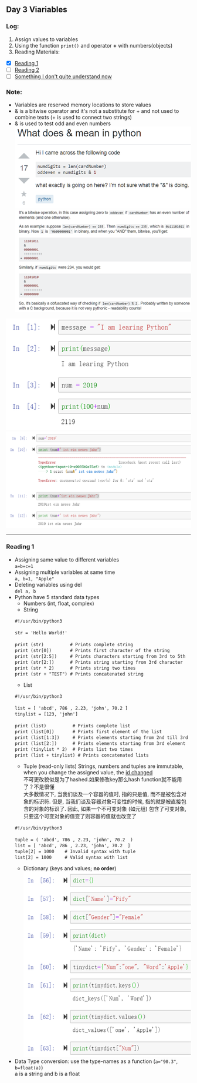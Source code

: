 ## Day 3 Viariables
### Log:
1. Assign values to variables  
2. Using the function `print()` and operator **+** with numbers(objects)  
3. Reading Materials:   
- [x] [Reading 1](https://www.tutorialspoint.com/python3/python_variable_types.htm)
- [ ] [Reading 2](https://docspy3zh.readthedocs.io/en/latest/reference/datamodel.html)  
- [ ] [Something I don't quite understand now](https://stackoverflow.com/questions/1436703/difference-between-str-and-repr)

### Note:
* Variables are reserved memory locations to store values
* & is a bitwise operator and it's not a substitute for + and not used to combine texts (+ is used to connect two strings)
* & is used to test odd and even numbers
![& in python](https://github.com/FifyNagi/GirlsInAI-Learning-Diary/blob/master/Others/%26%20in%20python.png)
![& in python 2](https://github.com/FifyNagi/GirlsInAI-Learning-Diary/blob/master/Others/%26%20in%20python%202.png)

![Homework3-1](https://github.com/FifyNagi/GirlsInAI-Learning-Diary/blob/master/Others/homework3-1.png)
![Homework3-2](https://github.com/FifyNagi/GirlsInAI-Learning-Diary/blob/master/Others/homework3-2.png)

***
### Reading 1
* Assigning same value to different variables  
`a=b=c=1`
* Assigning multiple variables at same time  
`a, b=1, "Apple"`
* Deleting variables using del  
`del a, b`
* Python have 5 standard data types
  * Numbers (int, float, complex)
  * String
  ```
  #!/usr/bin/python3
  
  str = 'Hello World!'
  
  print (str)          # Prints complete string
  print (str[0])       # Prints first character of the string
  print (str[2:5])     # Prints characters starting from 3rd to 5th
  print (str[2:])      # Prints string starting from 3rd character
  print (str * 2)      # Prints string two times
  print (str + "TEST") # Prints concatenated string
  ```
  * List
  ```
  #!/usr/bin/python3
  
  list = [ 'abcd', 786 , 2.23, 'john', 70.2 ]
  tinylist = [123, 'john']
  
  print (list)          # Prints complete list
  print (list[0])       # Prints first element of the list
  print (list[1:3])     # Prints elements starting from 2nd till 3rd 
  print (list[2:])      # Prints elements starting from 3rd element
  print (tinylist * 2)  # Prints list two times
  print (list + tinylist) # Prints concatenated lists
  ```
  * Tuple (read-only lists)
	Strings, numbers and tuples are immutable, when you change the assigned value, the [id changed](https://www.youtube.com/watch?v=LTw5-5tx5wg)  
	不可更改貌似是为了hashed.如果修改key那么hash function就不能用了？不是很懂  
	大多数情况下, 当我们谈及一个容器的值时, 指的只是值, 而不是被包含对象的标识符. 但是, 当我们谈及容器对象可变性的时候, 指的就是被直接包含的对象的标识了. 因此, 如果一个不可变对象 (如元组) 包含了可变对象, 只要这个可变对象的值变了则容器的值就也改变了  
  ```
  #!/usr/bin/python3
  
  tuple = ( 'abcd', 786 , 2.23, 'john', 70.2  )
  list = [ 'abcd', 786 , 2.23, 'john', 70.2  ]
  tuple[2] = 1000    # Invalid syntax with tuple
  list[2] = 1000     # Valid syntax with list
  ```
  * Dictionary (keys and values; **no order**)
  ![Dictionary](https://github.com/FifyNagi/GirlsInAI-Learning-Diary/blob/master/Others/dictionary.png)
* Data Type conversion: use the type-names as a function (`a="90.3"`, `b=float(a)`)  
a is a string and b is a float
